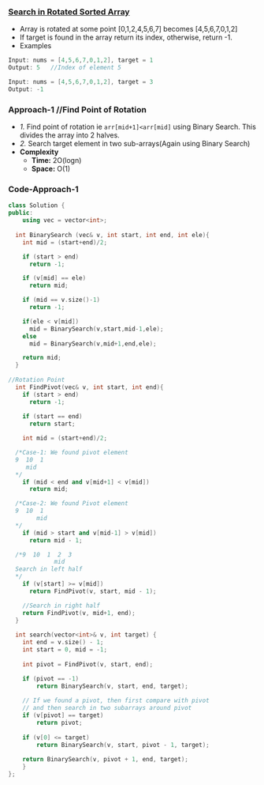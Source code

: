 ### [Search in Rotated Sorted Array](https://leetcode.com/problems/search-in-rotated-sorted-array/)
- Array is rotated at some point [0,1,2,4,5,6,7] becomes [4,5,6,7,0,1,2]
- If target is found in the array return its index, otherwise, return -1.
- Examples
```c++
Input: nums = [4,5,6,7,0,1,2], target = 1
Output: 5   //Index of element 5

Input: nums = [4,5,6,7,0,1,2], target = 3
Output: -1
```

### Approach-1 //Find Point of Rotation
- *1.* Find point of rotation ie `arr[mid+1]<arr[mid]` using Binary Search. This divides the array into 2 halves.
- *2.* Search target element in two sub-arrays(Again using Binary Search)
- **Complexity**
  - **Time:** 2O(logn)
  - **Space:** O(1)
### Code-Approach-1
```c++
class Solution {
public:
    using vec = vector<int>;
    
  int BinarySearch (vec& v, int start, int end, int ele){
    int mid = (start+end)/2;

    if (start > end)
      return -1;

    if (v[mid] == ele)
      return mid;

    if (mid == v.size()-1)
      return -1;

    if(ele < v[mid])
      mid = BinarySearch(v,start,mid-1,ele);
    else
      mid = BinarySearch(v,mid+1,end,ele);

    return mid;
  }
  
//Rotation Point
  int FindPivot(vec& v, int start, int end){
    if (start > end)
      return -1;
    
    if (start == end)
      return start;

    int mid = (start+end)/2;

  /*Case-1: We found pivot element
  9  10  1
     mid
  */
    if (mid < end and v[mid+1] < v[mid])
      return mid;

  /*Case-2: We found Pivot element
  9  10  1
        mid
  */        
    if (mid > start and v[mid-1] > v[mid])
      return mid - 1;

  /*9  10  1  2  3
             mid
  Search in left half
  */
    if (v[start] >= v[mid])
      return FindPivot(v, start, mid - 1);

    //Search in right half
    return FindPivot(v, mid+1, end);
  }
    
  int search(vector<int>& v, int target) {
    int end = v.size() - 1;
    int start = 0, mid = -1;
    
    int pivot = FindPivot(v, start, end);

    if (pivot == -1) 
        return BinarySearch(v, start, end, target); 
  
    // If we found a pivot, then first compare with pivot 
    // and then search in two subarrays around pivot 
    if (v[pivot] == target) 
        return pivot; 
  
    if (v[0] <= target) 
        return BinarySearch(v, start, pivot - 1, target); 
  
    return BinarySearch(v, pivot + 1, end, target);    
    }
};
```
  
